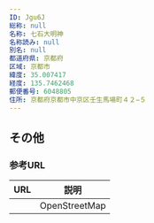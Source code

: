 ```yaml
---
ID: Jgu6J
総称: null
名称: 七石大明神
名称読み: null
別名: null
都道府県: 京都府
区域: 京都市
緯度: 35.007417
経度: 135.7462468
郵便番号: 6048805
住所: 京都府京都市中京区壬生馬場町４２−５
---
```


## その他

### 参考URL

| URL | 説明          |
| --- | ------------- |
|     | OpenStreetMap |
